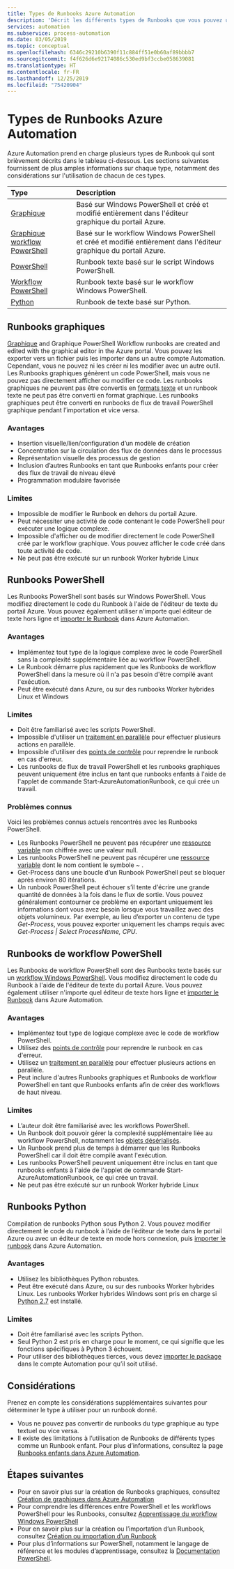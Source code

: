```yaml
---
title: Types de Runbooks Azure Automation
description: 'Décrit les différents types de Runbooks que vous pouvez utiliser dans Azure Automation et les considérations à prendre en compte pour déterminer le type à utiliser. '
services: automation
ms.subservice: process-automation
ms.date: 03/05/2019
ms.topic: conceptual
ms.openlocfilehash: 6346c29210b6390f11c884ff51e0b60af89bbbb7
ms.sourcegitcommit: f4f626d6e92174086c530ed9bf3ccbe058639081
ms.translationtype: HT
ms.contentlocale: fr-FR
ms.lasthandoff: 12/25/2019
ms.locfileid: "75420904"
---
```

# <a name="azure-automation-runbook-types"></a>Types de Runbooks Azure Automation

Azure Automation prend en charge plusieurs types de Runbook qui sont brièvement décrits dans le tableau ci-dessous.  Les sections suivantes fournissent de plus amples informations sur chaque type, notamment des considérations sur l'utilisation de chacun de ces types.

| Type | Description |
|:--- |:--- |
| [Graphique](#graphical-runbooks)|Basé sur Windows PowerShell et créé et modifié entièrement dans l'éditeur graphique du portail Azure. |
| [Graphique workflow PowerShell](#graphical-runbooks)|Basé sur le workflow Windows PowerShell et créé et modifié entièrement dans l'éditeur graphique du portail Azure. |
| [PowerShell](#powershell-runbooks) |Runbook texte basé sur le script Windows PowerShell. |
| [Workflow PowerShell](#powershell-workflow-runbooks)|Runbook texte basé sur le workflow Windows PowerShell. |
| [Python](#python-runbooks) |Runbook de texte basé sur Python. |

## <a name="graphical-runbooks"></a>Runbooks graphiques

[Graphique](automation-runbook-types.md#graphical-runbooks) and Graphique PowerShell Workflow runbooks are created and edited with the graphical editor in the Azure portal.  Vous pouvez les exporter vers un fichier puis les importer dans un autre compte Automation. Cependant, vous ne pouvez ni les créer ni les modifier avec un autre outil. Les Runbooks graphiques génèrent un code PowerShell, mais vous ne pouvez pas directement afficher ou modifier ce code. Les runbooks graphiques ne peuvent pas être convertis en [formats texte](automation-runbook-types.md) et un runbook texte ne peut pas être converti en format graphique. Les runbooks graphiques peut être converti en runbooks de flux de travail PowerShell graphique pendant l’importation et vice versa.

### <a name="advantages"></a>Avantages

* Insertion visuelle/lien/configuration d’un modèle de création
* Concentration sur la circulation des flux de données dans le processus
* Représentation visuelle des processus de gestion
* Inclusion d’autres Runbooks en tant que Runbooks enfants pour créer des flux de travail de niveau élevé
* Programmation modulaire favorisée

### <a name="limitations"></a>Limites

* Impossible de modifier le Runbook en dehors du portail Azure.
* Peut nécessiter une activité de code contenant le code PowerShell pour exécuter une logique complexe.
* Impossible d'afficher ou de modifier directement le code PowerShell créé par le workflow graphique. Vous pouvez afficher le code créé dans toute activité de code.
* Ne peut pas être exécuté sur un runbook Worker hybride Linux

## <a name="powershell-runbooks"></a>Runbooks PowerShell

Les Runbooks PowerShell sont basés sur Windows PowerShell.  Vous modifiez directement le code du Runbook à l'aide de l'éditeur de texte du portail Azure.  Vous pouvez également utiliser n'importe quel éditeur de texte hors ligne et [importer le Runbook](manage-runbooks.md) dans Azure Automation.

### <a name="advantages"></a>Avantages

* Implémentez tout type de la logique complexe avec le code PowerShell sans la complexité supplémentaire liée au workflow PowerShell.
* Le Runbook démarre plus rapidement que les Runbooks de workflow PowerShell dans la mesure où il n'a pas besoin d'être compilé avant l'exécution.
* Peut être exécuté dans Azure, ou sur des runbooks Worker hybrides Linux et Windows

### <a name="limitations"></a>Limites

* Doit être familiarisé avec les scripts PowerShell.
* Impossible d'utiliser un [traitement en parallèle](automation-powershell-workflow.md#parallel-processing) pour effectuer plusieurs actions en parallèle.
* Impossible d'utiliser des [points de contrôle](automation-powershell-workflow.md#checkpoints) pour reprendre le runbook en cas d'erreur.
* Les runbooks de flux de travail PowerShell et les runbooks graphiques peuvent uniquement être inclus en tant que runbooks enfants à l'aide de l'applet de commande Start-AzureAutomationRunbook, ce qui crée un travail.

### <a name="known-issues"></a>Problèmes connus

Voici les problèmes connus actuels rencontrés avec les Runbooks PowerShell.

* Les Runbooks PowerShell ne peuvent pas récupérer une [ressource variable](automation-variables.md) non chiffrée avec une valeur null.
* Les runbooks PowerShell ne peuvent pas récupérer une [ressource variable](automation-variables.md) dont le nom contient le symbole *~* .
* Get-Process dans une boucle d’un Runbook PowerShell peut se bloquer après environ 80 itérations.
* Un runbook PowerShell peut échouer s’il tente d'écrire une grande quantité de données à la fois dans le flux de sortie.   Vous pouvez généralement contourner ce problème en exportant uniquement les informations dont vous avez besoin lorsque vous travaillez avec des objets volumineux.  Par exemple, au lieu d’exporter un contenu de type *Get-Process*, vous pouvez exporter uniquement les champs requis avec *Get-Process | Select ProcessName, CPU*.

## <a name="powershell-workflow-runbooks"></a>Runbooks de workflow PowerShell

Les Runbooks de workflow PowerShell sont des Runbooks texte basés sur un [workflow Windows PowerShell](automation-powershell-workflow.md).  Vous modifiez directement le code du Runbook à l'aide de l'éditeur de texte du portail Azure.  Vous pouvez également utiliser n'importe quel éditeur de texte hors ligne et [importer le Runbook](manage-runbooks.md) dans Azure Automation.

### <a name="advantages"></a>Avantages

* Implémentez tout type de logique complexe avec le code de workflow PowerShell.
* Utilisez des [points de contrôle](automation-powershell-workflow.md#checkpoints) pour reprendre le runbook en cas d'erreur.
* Utilisez un [traitement en parallèle](automation-powershell-workflow.md#parallel-processing) pour effectuer plusieurs actions en parallèle.
* Peut inclure d'autres Runbooks graphiques et Runbooks de workflow PowerShell en tant que Runbooks enfants afin de créer des workflows de haut niveau.

### <a name="limitations"></a>Limites

* L’auteur doit être familiarisé avec les workflows PowerShell.
* Un Runbook doit pouvoir gérer la complexité supplémentaire liée au workflow PowerShell, notamment les [objets désérialisés](automation-powershell-workflow.md#code-changes).
* Un Runbook prend plus de temps à démarrer que les Runbooks PowerShell car il doit être compilé avant l'exécution.
* Les runbooks PowerShell peuvent uniquement être inclus en tant que runbooks enfants à l'aide de l'applet de commande Start-AzureAutomationRunbook, ce qui crée un travail.
* Ne peut pas être exécuté sur un runbook Worker hybride Linux

## <a name="python-runbooks"></a>Runbooks Python

Compilation de runbooks Python sous Python 2.  Vous pouvez modifier directement le code du runbook à l’aide de l’éditeur de texte dans le portail Azure ou avec un éditeur de texte en mode hors connexion, puis [importer le runbook](manage-runbooks.md) dans Azure Automation.

### <a name="advantages"></a>Avantages

* Utilisez les bibliothèques Python robustes.
* Peut être exécuté dans Azure, ou sur des runbooks Worker hybrides Linux. Les runbooks Worker hybrides Windows sont pris en charge si [Python 2.7](https://www.python.org/downloads/release/latest/python2) est installé.

### <a name="limitations"></a>Limites

* Doit être familiarisé avec les scripts Python.
* Seul Python 2 est pris en charge pour le moment, ce qui signifie que les fonctions spécifiques à Python 3 échouent.
* Pour utiliser des bibliothèques tierces, vous devez [importer le package](python-packages.md) dans le compte Automation pour qu’il soit utilisé.

## <a name="considerations"></a>Considérations

Prenez en compte les considérations supplémentaires suivantes pour déterminer le type à utiliser pour un runbook donné.

* Vous ne pouvez pas convertir de runbooks du type graphique au type textuel ou vice versa.
* Il existe des limitations à l’utilisation de Runbooks de différents types comme un Runbook enfant. Pour plus d’informations, consultez la page [Runbooks enfants dans Azure Automation](automation-child-runbooks.md).

## <a name="next-steps"></a>Étapes suivantes

* Pour en savoir plus sur la création de Runbooks graphiques, consultez [Création de graphiques dans Azure Automation](automation-graphical-authoring-intro.md)
* Pour comprendre les différences entre PowerShell et les workflows PowerShell pour les Runbooks, consultez [Apprentissage du workflow Windows PowerShell](automation-powershell-workflow.md)
* Pour en savoir plus sur la création ou l’importation d’un Runbook, consultez [Création ou importation d’un Runbook](manage-runbooks.md)
* Pour plus d’informations sur PowerShell, notamment le langage de référence et les modules d’apprentissage, consultez la [Documentation PowerShell](https://docs.microsoft.com/powershell/scripting/overview).
